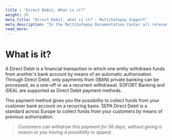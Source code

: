 ```yaml
---
title : "Direct Debit, What is it?"
weight: 20
meta_title: "Direct Debit, what is it? - MultiSafepay Support"
meta_description: "In the MultiSafepay Documentation Center all relevant information regarding our Plugins and API. As well as Support pages for Payment Method, Tools and General Questions. You can also find the contact details of our Support Team and Integration Team."
read_more: '.'
---
```

# What is it?
A Direct Debit is a financial transaction in which one entity withdraws funds from another's bank account by means of an automatic authorisation. Through Direct Debit, only payments from (IBAN) private banking can be processed, as a one-off or as a recurrent withdrawal. SOFORT Banking and iDEAL are supported as Direct Debit payment methods.


This payment method gives you the possibility to collect funds from your customer bank account on a recurring basis. SEPA Direct Debit is a standard across Europe to collect funds from your customers by means of previous authorization.

>_Customers can withdraw this payment for 56 days, without giving a reason or you having a possibility to appeal_.

